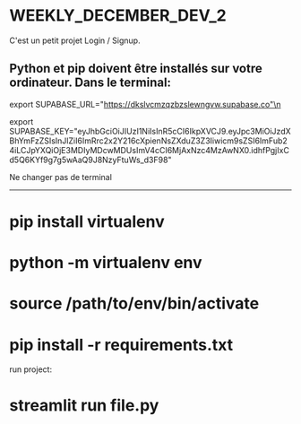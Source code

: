 # WEEKLY_DECEMBER_DEV_2

C'est un petit projet Login / Signup.

Python et pip doivent être installés sur votre ordinateur.
Dans le terminal:
---------------------------------------------------------------------------------------------------------------------------------------------------------
export SUPABASE_URL="https://dkslvcmzqzbzslewngvw.supabase.co"\n

export SUPABASE_KEY="eyJhbGciOiJIUzI1NiIsInR5cCI6IkpXVCJ9.eyJpc3MiOiJzdXBhYmFzZSIsInJlZiI6ImRrc2x2Y216cXpienNsZXduZ3Z3Iiwicm9sZSI6ImFub24iLCJpYXQiOjE3MDIyMDcwMDUsImV4cCI6MjAxNzc4MzAwNX0.idhfPgjIxCd5Q6KYf9g7g5wAaQ9J8NzyFtuWs_d3F98"

Ne changer pas de terminal

---------------------------------------------------------------------------------------------------------------------------------------------------------

# pip install virtualenv
# python -m virtualenv env
# source /path/to/env/bin/activate
# pip install -r requirements.txt


run project:
# streamlit run file.py
